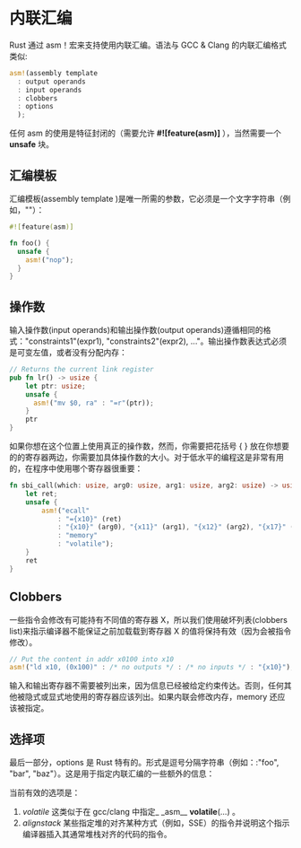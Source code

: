 # 内联汇编

Rust 通过 asm！宏来支持使用内联汇编。语法与 GCC & Clang 的内联汇编格式类似:

```rust
asm!(assembly template
  : output operands
  : input operands
  : clobbers
  : options
  );
```

任何 asm 的使用是特征封闭的（需要允许 **#![feature(asm)]** ），当然需要一个 **unsafe** 块。

## 汇编模板

汇编模板(assembly template )是唯一所需的参数，它必须是一个文字字符串（例如，""）：

```rust
#![feature(asm)]

fn foo() {
  unsafe {
    asm!("nop");
  }
}
```

## 操作数

输入操作数(input operands)和输出操作数(output operands)遵循相同的格式："constraints1"(expr1), "constraints2"(expr2), ..."。输出操作数表达式必须是可变左值，或者没有分配内存：

```rust
// Returns the current link register
pub fn lr() -> usize {
    let ptr: usize;
    unsafe {
      asm!("mv $0, ra" : "=r"(ptr));
    }
    ptr
}
```

如果你想在这个位置上使用真正的操作数，然而，你需要把花括号 { } 放在你想要的的寄存器两边，你需要加具体操作数的大小。对于低水平的编程这是非常有用的，在程序中使用哪个寄存器很重要：

```rust
fn sbi_call(which: usize, arg0: usize, arg1: usize, arg2: usize) -> usize {
    let ret;
    unsafe {
        asm!("ecall"
            : "={x10}" (ret)
            : "{x10}" (arg0), "{x11}" (arg1), "{x12}" (arg2), "{x17}" (which)
            : "memory"
            : "volatile");
    }
    ret
}
```

## Clobbers

一些指令会修改有可能持有不同值的寄存器 X，所以我们使用破坏列表(clobbers list)来指示编译器不能保证之前加载载到寄存器 X 的值将保持有效（因为会被指令修改）。

```rust
// Put the content in addr x0100 into x10
asm!("ld x10, (0x100)" : /* no outputs */ : /* no inputs */ : "{x10}");
```

输入和输出寄存器不需要被列出来，因为信息已经被给定约束传达。否则，任何其他被隐式或显式地使用的寄存器应该列出。如果内联会修改内存，memory 还应该被指定。

## 选择项

最后一部分，options 是 Rust 特有的。形式是逗号分隔字符串（例如：:"foo", "bar", "baz"）。这是用于指定内联汇编的一些额外的信息：

当前有效的选项是：

1. _volatile_ 这类似于在 gcc/clang 中指定\_ \_asm\_\_ **volatile**(...) 。
2. _alignstack_ 某些指定堆的对齐某种方式（例如，SSE）的指令并说明这个指示编译器插入其通常堆栈对齐的代码的指令。
